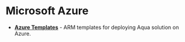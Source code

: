 # Microsoft Azure

* [**Azure Templates**](https://github.com/aquasecurity/azure-templates) - ARM templates for deploying Aqua solution on Azure.
